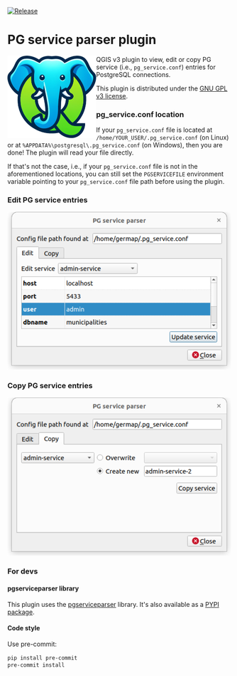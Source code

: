 [![Release](https://img.shields.io/github/v/release/opengisch/qgis-pg-service-parser-plugin.svg)](https://github.com/opengisch/qgis-pg-service-parser-plugin/releases)

# PG service parser plugin

<img src="https://raw.githubusercontent.com/opengisch/qgis-pg-service-parser-plugin/main/pg_service_parser/images/logo.png" alt="Logo" width="200px" align="left"/>


QGIS v3 plugin to view, edit or copy PG service (i.e., `pg_service.conf`) entries for PostgreSQL connections.

This plugin is distributed under the [GNU GPL v3 license](https://github.com/opengisch/qgis-pg-service-parser-plugin/blob/main/LICENSE).



### pg_service.conf location

If your `pg_service.conf` file is located at `/home/YOUR_USER/.pg_service.conf` (on Linux) or at `%APPDATA%\postgresql\.pg_service.conf` (on Windows), then you are done! The plugin will read your file directly.

If that's not the case, i.e., if your `pg_service.conf` file is not in the aforementioned locations, you can still set the `PGSERVICEFILE` environment variable pointing to your `pg_service.conf` file path before using the plugin.



### Edit PG service entries

<img src="https://raw.githubusercontent.com/opengisch/qgis-pg-service-parser-plugin/main/images/edit_service.png" alt="Edit service"/>



### Copy PG service entries

<img src="https://raw.githubusercontent.com/opengisch/qgis-pg-service-parser-plugin/main/images/copy_service.png" alt="Copy service"/>



### For devs

#### pgserviceparser library

This plugin uses the [pgserviceparser](https://github.com/opengisch/pgserviceparser) library. It's also available as a [PYPI package](https://pypi.org/project/pgserviceparser/).



#### Code style

Use pre-commit:

```
pip install pre-commit
pre-commit install
```
